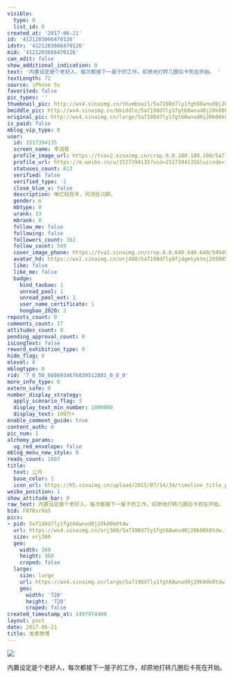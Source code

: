 ```yaml
---
visible:
  type: 0
  list_id: 0
created_at: '2017-06-21'
id: '4121203666470126'
idstr: '4121203666470126'
mid: '4121203666470126'
can_edit: false
show_additional_indication: 0
text: '内置设定是个老好人，每次都接下一屋子的工作，却原地打转几圈后卡死在开始。 '
textLength: 72
source: iPhone 5s
favorited: false
pic_types: ''
thumbnail_pic: http://wx4.sinaimg.cn/thumbnail/5a7198d7ly1fgt68wnud0j20k00k0tdw.jpg
bmiddle_pic: http://wx4.sinaimg.cn/bmiddle/5a7198d7ly1fgt68wnud0j20k00k0tdw.jpg
original_pic: http://wx4.sinaimg.cn/large/5a7198d7ly1fgt68wnud0j20k00k0tdw.jpg
is_paid: false
mblog_vip_type: 0
user:
  id: 1517394135
  screen_name: 李消极
  profile_image_url: https://tvax2.sinaimg.cn/crop.0.0.180.180.180/5a7198d7ly8fjdgmtyktmj20500500so.jpg?KID=imgbed,tva&Expires=1606399421&ssig=Xcnm26Cvi6
  profile_url: https://m.weibo.cn/u/1517394135?uid=1517394135&luicode=10000011&lfid=2304131517394135_-_WEIBO_SECOND_PROFILE_WEIBO
  statuses_count: 613
  verified: false
  verified_type: -1
  close_blue_v: false
  description: 唯忆轻狂年，风流任沉醉。
  gender: m
  mbtype: 0
  urank: 33
  mbrank: 0
  follow_me: false
  following: false
  followers_count: 362
  follow_count: 549
  cover_image_phone: https://tva1.sinaimg.cn/crop.0.0.640.640.640/549d0121tw1egm1kjly3jj20hs0hsq4f.jpg
  avatar_hd: https://wx2.sinaimg.cn/orj480/5a7198d7ly8fjdgmtyktmj20500500so.jpg
  like: false
  like_me: false
  badge:
    bind_taobao: 1
    unread_pool: 1
    unread_pool_ext: 1
    user_name_certificate: 1
    hongbao_2020: 2
reposts_count: 0
comments_count: 17
attitudes_count: 0
pending_approval_count: 0
isLongText: false
reward_exhibition_type: 0
hide_flag: 0
mlevel: 0
mblogtype: 0
rid: '7_0_50_6666934676839512801_0_0_0'
more_info_type: 0
extern_safe: 0
number_display_strategy:
  apply_scenario_flag: 3
  display_text_min_number: 1000000
  display_text: 100万+
enable_comment_guide: true
content_auth: 0
pic_num: 1
alchemy_params:
  ug_red_envelope: false
mblog_menu_new_style: 0
reads_count: 1807
title:
  text: 公开
  base_color: 1
  icon_url: https://h5.sinaimg.cn/upload/2015/07/14/34/timeline_title_public_default.png
weibo_position: 1
show_attitude_bar: 0
raw_text: 内置设定是个老好人，每次都接下一屋子的工作，却原地打转几圈后卡死在开始。 ​​​
bid: F8TBsr9aS
pics:
- pid: 5a7198d7ly1fgt68wnud0j20k00k0tdw
  url: https://wx4.sinaimg.cn/orj360/5a7198d7ly1fgt68wnud0j20k00k0tdw.jpg
  size: orj360
  geo:
    width: 360
    height: 360
    croped: false
  large:
    size: large
    url: https://wx4.sinaimg.cn/large/5a7198d7ly1fgt68wnud0j20k00k0tdw.jpg
    geo:
      width: '720'
      height: '720'
      croped: false
created_timestamp_at: 1497974400
layout: post
date: 2017-06-21
title: 发表微博
---
```


![](http://wx4.sinaimg.cn/large/5a7198d7ly1fgt68wnud0j20k00k0tdw.jpg)

内置设定是个老好人，每次都接下一屋子的工作，却原地打转几圈后卡死在开始。 

